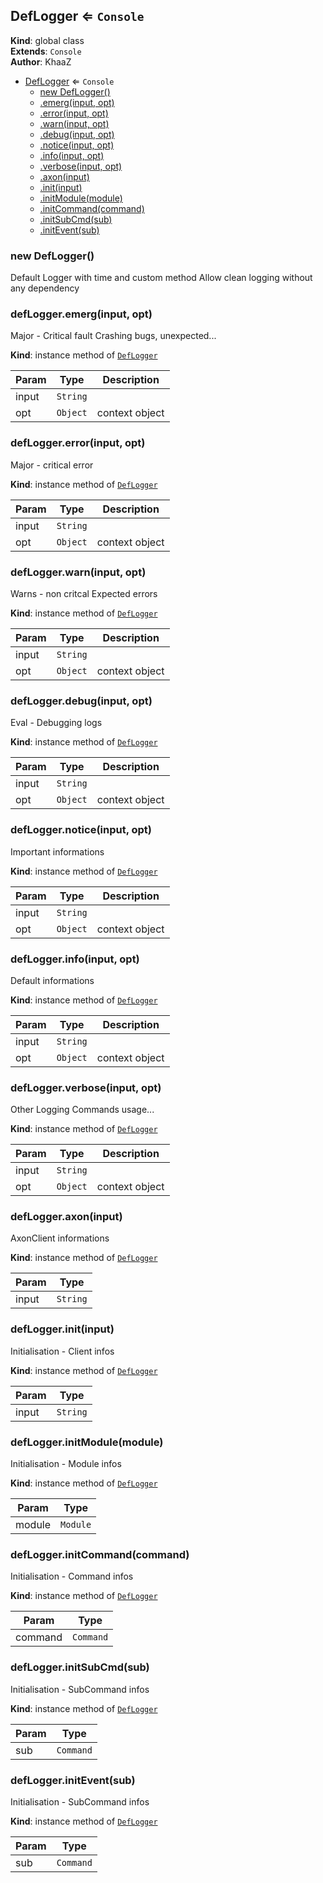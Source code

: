 <a name="DefLogger"></a>

## DefLogger ⇐ <code>Console</code>
**Kind**: global class  
**Extends**: <code>Console</code>  
**Author**: KhaaZ  

* [DefLogger](#DefLogger) ⇐ <code>Console</code>
    * [new DefLogger()](#new_DefLogger_new)
    * [.emerg(input, opt)](#DefLogger+emerg)
    * [.error(input, opt)](#DefLogger+error)
    * [.warn(input, opt)](#DefLogger+warn)
    * [.debug(input, opt)](#DefLogger+debug)
    * [.notice(input, opt)](#DefLogger+notice)
    * [.info(input, opt)](#DefLogger+info)
    * [.verbose(input, opt)](#DefLogger+verbose)
    * [.axon(input)](#DefLogger+axon)
    * [.init(input)](#DefLogger+init)
    * [.initModule(module)](#DefLogger+initModule)
    * [.initCommand(command)](#DefLogger+initCommand)
    * [.initSubCmd(sub)](#DefLogger+initSubCmd)
    * [.initEvent(sub)](#DefLogger+initEvent)

<a name="new_DefLogger_new"></a>

### new DefLogger()
Default Logger with time and custom method
Allow clean logging without any dependency

<a name="DefLogger+emerg"></a>

### defLogger.emerg(input, opt)
Major - Critical fault
Crashing bugs, unexpected...

**Kind**: instance method of [<code>DefLogger</code>](#DefLogger)  

| Param | Type | Description |
| --- | --- | --- |
| input | <code>String</code> |  |
| opt | <code>Object</code> | context object |

<a name="DefLogger+error"></a>

### defLogger.error(input, opt)
Major - critical error

**Kind**: instance method of [<code>DefLogger</code>](#DefLogger)  

| Param | Type | Description |
| --- | --- | --- |
| input | <code>String</code> |  |
| opt | <code>Object</code> | context object |

<a name="DefLogger+warn"></a>

### defLogger.warn(input, opt)
Warns - non critcal
Expected errors

**Kind**: instance method of [<code>DefLogger</code>](#DefLogger)  

| Param | Type | Description |
| --- | --- | --- |
| input | <code>String</code> |  |
| opt | <code>Object</code> | context object |

<a name="DefLogger+debug"></a>

### defLogger.debug(input, opt)
Eval - Debugging logs

**Kind**: instance method of [<code>DefLogger</code>](#DefLogger)  

| Param | Type | Description |
| --- | --- | --- |
| input | <code>String</code> |  |
| opt | <code>Object</code> | context object |

<a name="DefLogger+notice"></a>

### defLogger.notice(input, opt)
Important informations

**Kind**: instance method of [<code>DefLogger</code>](#DefLogger)  

| Param | Type | Description |
| --- | --- | --- |
| input | <code>String</code> |  |
| opt | <code>Object</code> | context object |

<a name="DefLogger+info"></a>

### defLogger.info(input, opt)
Default informations

**Kind**: instance method of [<code>DefLogger</code>](#DefLogger)  

| Param | Type | Description |
| --- | --- | --- |
| input | <code>String</code> |  |
| opt | <code>Object</code> | context object |

<a name="DefLogger+verbose"></a>

### defLogger.verbose(input, opt)
Other Logging
Commands usage...

**Kind**: instance method of [<code>DefLogger</code>](#DefLogger)  

| Param | Type | Description |
| --- | --- | --- |
| input | <code>String</code> |  |
| opt | <code>Object</code> | context object |

<a name="DefLogger+axon"></a>

### defLogger.axon(input)
AxonClient informations

**Kind**: instance method of [<code>DefLogger</code>](#DefLogger)  

| Param | Type |
| --- | --- |
| input | <code>String</code> | 

<a name="DefLogger+init"></a>

### defLogger.init(input)
Initialisation - Client infos

**Kind**: instance method of [<code>DefLogger</code>](#DefLogger)  

| Param | Type |
| --- | --- |
| input | <code>String</code> | 

<a name="DefLogger+initModule"></a>

### defLogger.initModule(module)
Initialisation - Module infos

**Kind**: instance method of [<code>DefLogger</code>](#DefLogger)  

| Param | Type |
| --- | --- |
| module | <code>Module</code> | 

<a name="DefLogger+initCommand"></a>

### defLogger.initCommand(command)
Initialisation - Command infos

**Kind**: instance method of [<code>DefLogger</code>](#DefLogger)  

| Param | Type |
| --- | --- |
| command | <code>Command</code> | 

<a name="DefLogger+initSubCmd"></a>

### defLogger.initSubCmd(sub)
Initialisation - SubCommand infos

**Kind**: instance method of [<code>DefLogger</code>](#DefLogger)  

| Param | Type |
| --- | --- |
| sub | <code>Command</code> | 

<a name="DefLogger+initEvent"></a>

### defLogger.initEvent(sub)
Initialisation - SubCommand infos

**Kind**: instance method of [<code>DefLogger</code>](#DefLogger)  

| Param | Type |
| --- | --- |
| sub | <code>Command</code> | 

